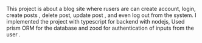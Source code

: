  This project is about a blog site where rusers are can create account, login, create posts , delete post, update post , and even log out from the system. I implemented the project with typescript 
 for backend with nodejs, Used prism ORM for the database and zood for authentication of inputs from the user .
 
